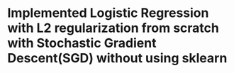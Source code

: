 # Implemented Logistic Regression with L2 regularization from scratch with Stochastic Gradient Descent(SGD) without using sklearn
